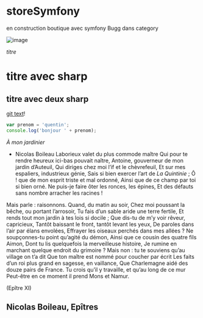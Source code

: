 # storeSymfony

en construction 
boutique avec symfony Bugg dans category

![image](https://user-images.githubusercontent.com/79139846/116528809-8904d980-a8dc-11eb-902f-254f3195333d.png)

*titre*

# titre avec sharp
## titre avec deux sharp

[git text](https://github.com/Simplonline-foad/utiliser-markdown)!

```javascript
var prenom = 'quentin';
console.log('bonjour ' + prenom);
```

_À mon jardinier_
* Nicolas Boileau
Laborieux valet du plus commode maître
Qui pour te rendre heureux ici-bas pouvait naître,
Antoine, gouverneur de mon jardin d’Auteuil,
Qui diriges chez moi l’if et le chèvrefeuil,
Et sur mes espaliers, industrieux génie,
Sais si bien exercer l’art de *La Quintinie* ;
Ô ! que de mon esprit triste et mal ordonné,
Ainsi que de ce champ par toi si bien orné.
Ne puis-je faire ôter les ronces, les épines,
Et des défauts sans nombre arracher les racines !

Mais parle : raisonnons. Quand, du matin au soir,
Chez moi poussant la bêche, ou portant l’arrosoir,
Tu fais d’un sable aride une terre fertile,
Et rends tout mon jardin à tes lois si docile ;
Que dis-tu de m’y voir rêveur, capricieux,
Tantôt baissant le front, tantôt levant les yeux,
De paroles dans l’air par élans envolées,
Effrayer les oiseaux perchés dans mes allées ?
Ne soupçonnes-tu point qu’agité du démon,
Ainsi que ce cousin des quatre fils Aimon,
Dont tu lis quelquefois la merveilleuse histoire,
Je rumine en marchant quelque endroit du grimoire ?
Mais non : tu te souviens qu’au village on t’a dit
Que ton maître est nommé pour coucher par écrit
Les faits d’un roi plus grand en sagesse, en vaillance,
Que Charlemagne aidé des douze pairs de France.
Tu crois qu’il y travaille, et qu’au long de ce mur
Peut-être en ce moment il prend Mons et Namur.



(Epître XI)

Nicolas Boileau, Epîtres
------------------------------------------
